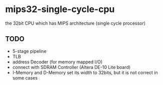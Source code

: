 # mips32-single-cycle-cpu
the 32bit CPU which has MIPS architecture (single cycle processor)


## TODO
* 5-stage pipeline
* TLB
* address Decoder (for memory mapped I/O)
* connect with SDRAM Controller (Altera DE-10 Lite board)
* I-Memory and D-Memory set its width to 32bits, but it is not correct in some cases

